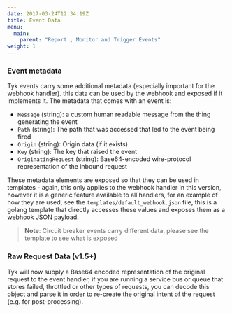 ```yaml
---
date: 2017-03-24T12:34:19Z
title: Event Data
menu:
  main:
    parent: "Report , Monitor and Trigger Events"
weight: 1 
---
```


### Event metadata

Tyk events carry some additional metadata (especially important for the webhook handler). this data can be used by the webhook and exposed if it implements it. The metadata that comes with an event is:

*   `Message` (string): a custom human readable message from the thing generating the event
*   `Path` (string): The path that was accessed that led to the event being fired
*   `Origin` (string): Origin data (if it exists)
*   `Key` (string): The key that raised the event
*   `OriginatingRequest` (string): Base64-encoded wire-protocol representation of the inbound request

These metadata elements are exposed so that they can be used in templates - again, this only applies to the webhook handler in this version, however it is a generic feature available to all handlers, for an example of how they are used, see the `templates/default_webhook.json` file, this is a golang template that directly accesses these values and exposes them as a webhook JSON payload.

> **Note**: Circuit breaker events carry different data, please see the template to see what is exposed

### Raw Request Data (v1.5+)

Tyk will now supply a Base64 encoded representation of the original request to the event handler, if you are running a service bus or queue that stores failed, throttled or other types of requests, you can decode this object and parse it in order to re-create the original intent of the request (e.g. for post-processing).